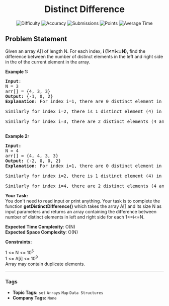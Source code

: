 <h1 align="center">Distinct Difference</h1>

<p align="center">
  <img alt="Difficulty" title="Difficulty" src="https://custom-icon-badges.demolab.com/badge/Difficulty: Medium-1F222E?style=for-the-badge&logoColor=white&logo=fire"/>
  <img alt="Accuracy" title="Accuracy" src="https://custom-icon-badges.demolab.com/badge/Accuracy: 64.7%25-1F222E?style=for-the-badge&logoColor=white&logo=target"/>
  <img alt="Submissions" title="Submissions" src="https://custom-icon-badges.demolab.com/badge/Submissions: 21K+-1F222E?style=for-the-badge&logoColor=white&logo=repo"/>
  <img alt="Points" title="Points" src="https://custom-icon-badges.demolab.com/badge/Points: 4-1F222E?style=for-the-badge&logoColor=white&logo=award"/>
  <img alt="Average Time" title="Average Time" src="https://custom-icon-badges.demolab.com/badge/Average%20Time: N/A-1F222E?style=for-the-badge&logoColor=white&logo=clock"/>
</p>

## Problem Statement

Given an array A[] of length N. For each index, <b>i (1<=i<=N),</b> find the difference between the number of distinct elements in the left and right side in the of the current element in the array. 

<b>Example 1:</b>

<pre><b>Input</b>:
N = 3
arr[] = {4, 3, 3}
<b>Output:</b> {-1, 0, 2}
<b>Explanation</b>: For index i=1, there are 0 distinct element in the left side of it, and 1 distinct element(3) in it's right side. So difference is 0-1 = -1. 

Similarly for index i=2, there is 1 distinct element (4) in left side of it, and 1 distinct element(3) in it's right side. So difference is 1-1 = 0.

Similarly for index i=3, there are 2 distinct elements (4 and 3) in left side of it, and 0 distinct elements in it's left side. So difference is 2-0 = 2.

</pre>

<b>Example 2:</b>

<pre><b>Input:</b>
N = 4
arr[] = {4, 4, 3, 3}
<b>Output: </b>{-2, 0, 0, 2}
<b>Explanation</b>: For index i=1, there are 0 distinct element in the left side of it, and 2 distinct element(4 and 3) in it's right side. So difference is 0-2 = -2.

Similarly for index i=2, there is 1 distinct element (4) in left side of it, and 1 distinct element(3) in it's right side. So difference is 1-1 = 0.

Similarly for index i=4, there are 2 distinct elements (4 and 3) in left side of it, and 0 distinct element in it's right side. So difference is 2-0 = 2.</pre>

<b>Your Task:  </b><br>You don't need to read input or print anything. Your task is to complete the function <b>getDistinctDifference()</b> which takes the array A[] and its size N as input parameters and returns an array containing the difference between number of distinct elements in left and right side for each 1<=i<=N.

<b>Expected Time Complexity</b>: O(N)<br><b>Expected Space Complexity</b>: O(N)

<b>Constraints:</b>

1 <= N <= 10<sup>5</sup><br>1 <= A[i] <= 10<sup>9</sup><br>Array may contain duplicate elements.


<hr>

### Tags
- **Topic Tags:** `set` `Arrays` `Map` `Data Structures`
- **Company Tags:** `None`
